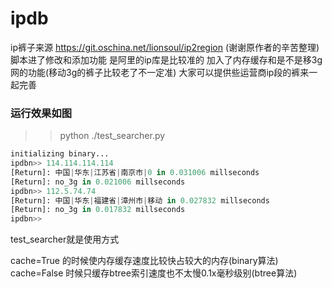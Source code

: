 # ipdb
  ip裤子来源 https://git.oschina.net/lionsoul/ip2region (谢谢原作者的辛苦整理)
  脚本进了修改和添加功能
  是阿里的ip库是比较准的
  加入了内存缓存和是不是移3g网的功能(移动3g的裤子比较老了不一定准)
  大家可以提供些运营商ip段的裤来一起完善
  
### 运行效果如图
>>python ./test_searcher.py

```python
initializing binary...
ipdbn>> 114.114.114.114
[Return]: 中国|华东|江苏省|南京市|0 in 0.031006 millseconds
[Return]: no_3g in 0.021006 millseconds
ipdbn>> 112.5.74.74
[Return]: 中国|华东|福建省|漳州市|移动 in 0.027832 millseconds
[Return]: no_3g in 0.017832 millseconds
ipdbn>> 
```

test_searcher就是使用方式

cache=True 的时候使内存缓存速度比较快占较大的内存(binary算法)
cache=False 时候只缓存btree索引速度也不太慢0.1x毫秒级别(btree算法)

